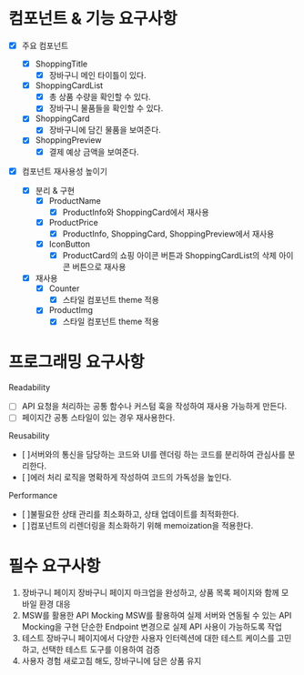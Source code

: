 # 컴포넌트 & 기능 요구사항

- [x] 주요 컴포넌트

  - [x] ShoppingTitle
    - [x] 장바구니 메인 타이틀이 있다.
  - [x] ShoppingCardList
    - [x] 총 상품 수량을 확인할 수 있다.
    - [x] 장바구니 물품들을 확인할 수 있다.
  - [x] ShoppingCard
    - [x] 장바구니에 담긴 물품을 보여준다.
  - [x] ShoppingPreview
    - [x] 결제 예상 금액을 보여준다.

- [x] 컴포넌트 재사용성 높이기

  - [x] 분리 & 구현
    - [x] ProductName
      - [x] ProductInfo와 ShoppingCard에서 재사용
    - [x] ProductPrice
      - [x] ProductInfo, ShoppingCard, ShoppingPreview에서 재사용
    - [x] IconButton
      - [x] ProductCard의 쇼핑 아이콘 버튼과 ShoppingCardList의 삭제 아이콘 버튼으로 재사용
  - [x] 재사용
    - [x] Counter
      - [x] 스타일 컴포넌트 theme 적용
    - [x] ProductImg
      - [x] 스타일 컴포넌트 theme 적용

# 프로그래밍 요구사항

Readability

- [ ] API 요청을 처리하는 공통 함수나 커스텀 훅을 작성하여 재사용 가능하게 만든다.
- [ ] 페이지간 공통 스타일이 있는 경우 재사용한다.

Reusability

- [ ]서버와의 통신을 담당하는 코드와 UI를 렌더링 하는 코드를 분리하여 관심사를 분리한다.
- [ ]에러 처리 로직을 명확하게 작성하여 코드의 가독성을 높인다.

Performance

- [ ]불필요한 상태 관리를 최소화하고, 상태 업데이트를 최적화한다.
- [ ]컴포넌트의 리렌더링을 최소화하기 위해 memoization을 적용한다.

# 필수 요구사항

1. 장바구니 페이지
   장바구니 페이지 마크업을 완성하고, 상품 목록 페이지와 함께 모바일 환경 대응
2. MSW를 활용한 API Mocking
   MSW를 활용하여 실제 서버와 연동될 수 있는 API Mocking을 구현
   단순한 Endpoint 변경으로 실제 API 사용이 가능하도록 작업
3. 테스트
   장바구니 페이지에서 다양한 사용자 인터렉션에 대한 테스트 케이스를 고민하고, 선택한 테스트 도구를 이용하여 검증
4. 사용자 경험
   새로고침 해도, 장바구니에 담은 상품 유지
